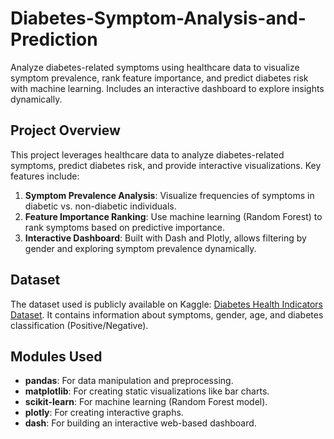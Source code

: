 # Diabetes-Symptom-Analysis-and-Prediction
Analyze diabetes-related symptoms using healthcare data to visualize symptom prevalence, rank feature importance, and predict diabetes risk with machine learning. Includes an interactive dashboard to explore insights dynamically.


## **Project Overview**
This project leverages healthcare data to analyze diabetes-related symptoms, predict diabetes risk, and provide interactive visualizations. Key features include:
1. **Symptom Prevalence Analysis**: Visualize frequencies of symptoms in diabetic vs. non-diabetic individuals.
2. **Feature Importance Ranking**: Use machine learning (Random Forest) to rank symptoms based on predictive importance.
3. **Interactive Dashboard**: Built with Dash and Plotly, allows filtering by gender and exploring symptom prevalence dynamically.


## **Dataset**
The dataset used is publicly available on Kaggle: [Diabetes Health Indicators Dataset](https://www.kaggle.com/datasets/ishandutta/early-stage-diabetes-risk-prediction-dataset?resource=download). It contains information about symptoms, gender, age, and diabetes classification (Positive/Negative).


## **Modules Used**
- **pandas**: For data manipulation and preprocessing.
- **matplotlib**: For creating static visualizations like bar charts.
- **scikit-learn**: For machine learning (Random Forest model).
- **plotly**: For creating interactive graphs.
- **dash**: For building an interactive web-based dashboard.

